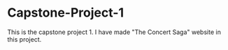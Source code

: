 # Capstone-Project-1
This is the capstone project 1. I have made "The Concert Saga" website in this project.
